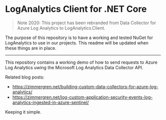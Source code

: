 # LogAnalytics Client for .NET Core
> Note 2020: This project has been rebranded from Data Collector for Azure Log Analytics to LogAnalytics.Client.

The purpose of this repository is to have a working and tested NuGet for LogAnalytics to use in our projects.
This readme will be updated when these things are in place.

--- 

This repository contains a working demo of how to send requests to Azure Log Analytics uwing the Microsoft Log Analytics Data Collector API.

Related blog posts:
- https://zimmergren.net/building-custom-data-collectors-for-azure-log-analytics/
- https://zimmergren.net/log-custom-application-security-events-log-analytics-ingested-in-azure-sentinel/

Keeping it simple.
